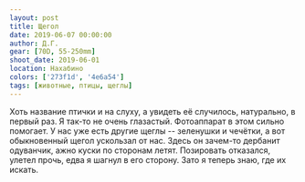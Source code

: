 ```yaml
---
layout: post
title: Щегол
date: 2019-06-07 00:00:00
author: Д.Г.
gear: [70D, 55-250mm]
shoot_date: 2019-06-01
location: Нахабино
colors: ['273f1d', '4e6a54']
tags: [животные, птицы, щеглы]
---
```

Хоть название птички и на слуху, а увидеть её случилось, натурально, в первый раз. Я так-то не очень глазастый. Фотоаппарат в этом сильно помогает. У нас уже есть другие щеглы -- зеленушки и чечётки, а вот обыкновенный щегол ускользал от нас. Здесь он зачем-то дербанит одуванчик, ажно куски по сторонам летят. Позировать отказался, улетел прочь, едва я шагнул в его сторону. Зато я теперь знаю, где их искать.
